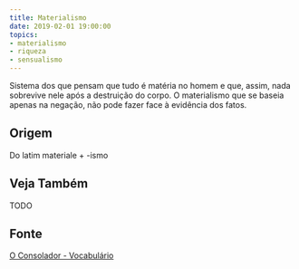 ```yaml
---
title: Materialismo
date: 2019-02-01 19:00:00
topics:
- materialismo
- riqueza
- sensualismo
---
```


Sistema dos que pensam que tudo é matéria no homem e que, assim, nada sobrevive
nele após a destruição do corpo. O materialismo que se baseia apenas na negação,
não pode fazer face à evidência dos fatos.

## Origem
Do latim materiale + -ismo

## Veja Também
TODO

## Fonte
[O Consolador - Vocabulário](http://www.oconsolador.com.br/linkfixo/vocabulario/principal.html)
